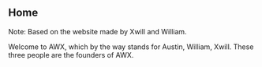 ## Home
Note: Based on the website made by Xwill and William.

Welcome to AWX, which by the way stands for Austin, William, Xwill. These three people are the founders of AWX. 
